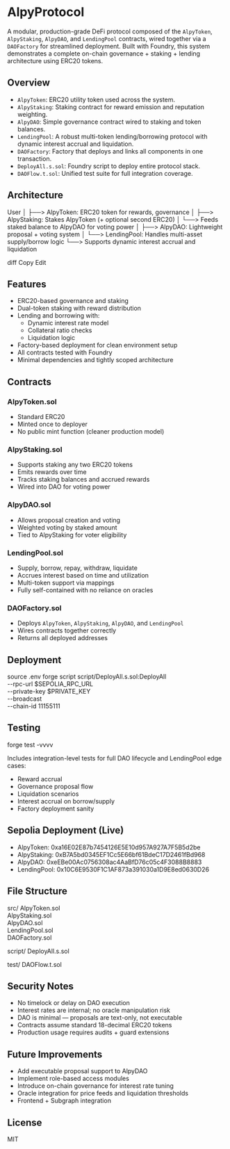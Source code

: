 # AlpyProtocol

A modular, production-grade DeFi protocol composed of the `AlpyToken`, `AlpyStaking`, `AlpyDAO`, and `LendingPool` contracts, wired together via a `DAOFactory` for streamlined deployment. Built with Foundry, this system demonstrates a complete on-chain governance + staking + lending architecture using ERC20 tokens.

## Overview

- `AlpyToken`: ERC20 utility token used across the system.
- `AlpyStaking`: Staking contract for reward emission and reputation weighting.
- `AlpyDAO`: Simple governance contract wired to staking and token balances.
- `LendingPool`: A robust multi-token lending/borrowing protocol with dynamic interest accrual and liquidation.
- `DAOFactory`: Factory that deploys and links all components in one transaction.
- `DeployAll.s.sol`: Foundry script to deploy entire protocol stack.
- `DAOFlow.t.sol`: Unified test suite for full integration coverage.

## Architecture

User
│
├──> AlpyToken: ERC20 token for rewards, governance
│
├──> AlpyStaking: Stakes AlpyToken (+ optional second ERC20)
│ └──> Feeds staked balance to AlpyDAO for voting power
│
├──> AlpyDAO: Lightweight proposal + voting system
│
└──> LendingPool: Handles multi-asset supply/borrow logic
└──> Supports dynamic interest accrual and liquidation

diff
Copy
Edit

## Features

- ERC20-based governance and staking
- Dual-token staking with reward distribution
- Lending and borrowing with:
  - Dynamic interest rate model
  - Collateral ratio checks
  - Liquidation logic
- Factory-based deployment for clean environment setup
- All contracts tested with Foundry
- Minimal dependencies and tightly scoped architecture

## Contracts

### AlpyToken.sol
- Standard ERC20
- Minted once to deployer
- No public mint function (cleaner production model)

### AlpyStaking.sol
- Supports staking any two ERC20 tokens
- Emits rewards over time
- Tracks staking balances and accrued rewards
- Wired into DAO for voting power

### AlpyDAO.sol
- Allows proposal creation and voting
- Weighted voting by staked amount
- Tied to AlpyStaking for voter eligibility

### LendingPool.sol
- Supply, borrow, repay, withdraw, liquidate
- Accrues interest based on time and utilization
- Multi-token support via mappings
- Fully self-contained with no reliance on oracles

### DAOFactory.sol
- Deploys `AlpyToken`, `AlpyStaking`, `AlpyDAO`, and `LendingPool`
- Wires contracts together correctly
- Returns all deployed addresses

## Deployment

source .env
forge script script/DeployAll.s.sol:DeployAll \
  --rpc-url $SEPOLIA_RPC_URL \
  --private-key $PRIVATE_KEY \
  --broadcast \
  --chain-id 11155111

## Testing

forge test -vvvv

Includes integration-level tests for full DAO lifecycle and LendingPool edge cases:
- Reward accrual
- Governance proposal flow
- Liquidation scenarios
- Interest accrual on borrow/supply
- Factory deployment sanity

## Sepolia Deployment (Live)

- AlpyToken: 0xa16E02E87b7454126E5E10d957A927A7F5B5d2be  
- AlpyStaking: 0xB7A5bd0345EF1Cc5E66bf61BdeC17D2461fBd968  
- AlpyDAO: 0xeEBe00Ac0756308ac4AaBfD76c05c4F3088B8883  
- LendingPool: 0x10C6E9530F1C1AF873a391030a1D9E8ed0630D26  

## File Structure

src/
  AlpyToken.sol  
  AlpyStaking.sol  
  AlpyDAO.sol  
  LendingPool.sol  
  DAOFactory.sol  

script/
  DeployAll.s.sol  

test/
  DAOFlow.t.sol

## Security Notes

- No timelock or delay on DAO execution
- Interest rates are internal; no oracle manipulation risk
- DAO is minimal — proposals are text-only, not executable
- Contracts assume standard 18-decimal ERC20 tokens
- Production usage requires audits + guard extensions

## Future Improvements

- Add executable proposal support to AlpyDAO
- Implement role-based access modules
- Introduce on-chain governance for interest rate tuning
- Oracle integration for price feeds and liquidation thresholds
- Frontend + Subgraph integration

## License

MIT
